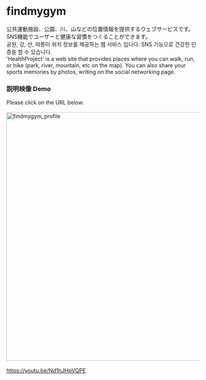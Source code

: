 # findmygym
公共運動施設、公園、川、山などの位置情報を提供するウェブサービスです。 SNS機能でユーザーと健康な習慣をつくることができます。<br>
공원, 강, 산, 따릉이 위치 정보를 제공하는 웹 서비스 입니다. SNS 기능으로 건강한 인증을 할 수 있습니다. <br>
'HealthProject' is a web site that provides places where you can walk, run, or hike (park, river, mountain, etc on the map). You can also share your sports memories by photos, writing on the social networking page.

### 説明映像 Demo
Please click on the URL below. <br><br>
<img width="650" alt="findmygym_profile" src="https://user-images.githubusercontent.com/16066576/141410468-75037ded-9ce0-4a8c-b49f-29c9ed91854c.png"> <br><br>
https://youtu.be/Nd1hJHpVQPE
